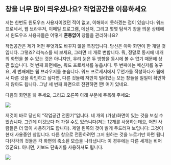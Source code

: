 <?php require("../../entete.php"); ?> <?php require("../../base.php"); ?> <?php require("../../fonctions.php"); ?>

<div id="corps">

<h2>창을 너무 많이 띄우셨나요? 작업공간을 이용하세요</h2>

<p>저는 한번도 윈도우즈 사용자이었던 적이 없고, 이해하지 못하겠는 점이 있습니다: 워드 프로세서, 웹 브라우저, 이메일 프로그램, 메신저, 그리고 몇몇 탐색기 창을 띄운 상태에서 윈도우즈 사용자들은 어떻게 <b>혼동없이</b> 창들을 관리하나요?</p>

<p>작업공간은 제가 어떤 무엇과도 바꾸지 않을 특징입니다. 당신은 아마 화면이 한 개일 것입니다. 그렇죠? 리눅스를 써 보세요, 그러면 네 개로 변합니다. 뭐, 정말로 동시에 네개의 화면을 볼 수 있는 것은 아니지만, 우리 눈은 두 방향을 동시에 볼 수 없기 때문에 상관 없습니다. 첫 번째 화면에는, 워드 프로세서를 놓읍시다. 두 번째에는 메신저를 놓구요, 세 번째에는 웹 브라우저를 놓습니다. 워드 프로세서에서 무언가를 작성하다가 웹에서 다른 것을 확인하고 싶다면, 다른 것들에 저만치 밀려있는 모든 창들을 일일이 확인하지 않아도 됩니다. 그냥 세 번째 화면으로 전환하면 짠! 여기 있네요.</p>

<p>다음의 화면을 봐 주세요, 그리고 오른쪽 아래 부분에 주목해 주세요:</p>

<img src="Images/workspaces.png" border="0"/>

<p>저것이 바로 당신의 “작업공간 전환기”입니다. 네 개의 (가상)화면이 있는 것을 보실 수 있습니다. 그런데 이것보다 더 가질 수도 있습니다(저는 12개를 사용하는데요, 어떤 사람들은 더 많이 사용하기도 합니다). 제일 왼쪽의 것이 밝게 두드러져 보입니다: 그것이 현재 사용중인 창입니다. 다른 창으로 전환하려면 그저 원하는 것을 누르기만 하면 됩니다(각각의 것들은 각 화면의 축소된 모습을 나타냅니다: 이 경우에는 다른 세개는 비어 있군요). 아니면, 키보드 단축키를 사용하셔도 됩니다.</p>

<img src="Images/workspaces_full.png" border="0"/>

</div>


